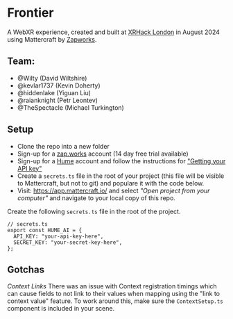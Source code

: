 # Frontier

A WebXR experience, created and built at [XRHack London](https://www.xrhack.com/london) in August 2024 using Mattercraft by [Zapworks](https://zap.works/mattercraft/).

## Team:

- @Wilty (David Wiltshire)
- @kevlar1737 (Kevin Doherty)
- @hiddenlake (Yiguan Liu)
- @raianknight (Petr Leontev)
- @TheSpectacle (Michael Turkington)

## Setup

- Clone the repo into a new folder
- Sign-up for a [zap.works](https://zap.works/) account (14 day free trial available)
- Sign-up for a [Hume](https://dev.hume.ai/) account and follow the instructions for ["Getting your API key"](https://dev.hume.ai/docs/introduction/api-key)
- Create a `secrets.ts` file in the root of your project (this file will be visible to Mattercraft, but not to git) and populare it with the code below.
- Visit: https://app.mattercraft.io/ and select _"Open project from your computer"_ and navigate to your local copy of this repo.

Create the following `secrets.ts` file in the root of the project.

```
// secrets.ts
export const HUME_AI = {
  API_KEY: "your-api-key-here",
  SECRET_KEY: "your-secret-key-here",
};
```

## Gotchas

_Context Links_
There was an issue with Context registration timings which can cause fields to not link to their values when mapping using the "link to context value" feature. To work around this, make sure the `ContextSetup.ts` component is included in your scene.
